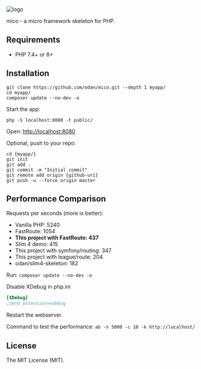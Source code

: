 ![logo](https://user-images.githubusercontent.com/781074/187873858-605adcb2-4318-46d8-acd5-09f7ecfe266f.png)

mico - a micro framework skeleton for PHP. 

## Requirements

* PHP 7.4+ or 8+

## Installation

```
git clone https://github.com/odan/mico.git --depth 1 myapp/
cd myapp/
composer update --no-dev -o
```

Start the app:

```
php -S localhost:8080 -t public/
```

Open: <http://localhost:8080>

Optional, push to your repo:

```
cd {myapp/}
git init
git add .
git commit -m "Initial commit"
git remote add origin {github-uri}
git push -u --force origin master
```


## Performance Comparison

Requests per seconds (more is better):

* Vanilla PHP: 5240
* FastRoute: 1054
* **This project with FastRoute: 437**
* Slim 4 demo: 415
* This project with symfony/routing: 347
* This project with league/route: 204
* odan/slim4-skeleton: 182

Run: `composer update --no-dev -o`

Disable XDebug in php.ini

```ini
[XDebug]
;zend_extension=xdebug
```

Restart the webserver.

Command to test the performance: `ab -n 5000 -c 10 -k http://localhost/`

## License

The MIT License (MIT).
